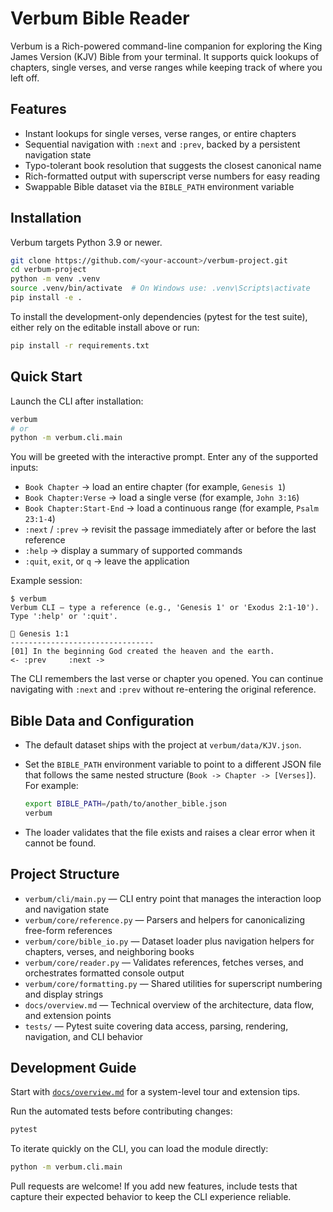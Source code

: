 # Verbum Bible Reader

Verbum is a Rich-powered command-line companion for exploring the King James Version (KJV) Bible from your terminal. It supports quick lookups of chapters, single verses, and verse ranges while keeping track of where you left off.

## Features
- Instant lookups for single verses, verse ranges, or entire chapters
- Sequential navigation with `:next` and `:prev`, backed by a persistent navigation state
- Typo-tolerant book resolution that suggests the closest canonical name
- Rich-formatted output with superscript verse numbers for easy reading
- Swappable Bible dataset via the `BIBLE_PATH` environment variable

## Installation
Verbum targets Python 3.9 or newer.

```bash
git clone https://github.com/<your-account>/verbum-project.git
cd verbum-project
python -m venv .venv
source .venv/bin/activate  # On Windows use: .venv\Scripts\activate
pip install -e .
```

To install the development-only dependencies (pytest for the test suite), either rely on the editable install above or run:

```bash
pip install -r requirements.txt
```

## Quick Start
Launch the CLI after installation:

```bash
verbum
# or
python -m verbum.cli.main
```

You will be greeted with the interactive prompt. Enter any of the supported inputs:

- `Book Chapter` &rarr; load an entire chapter (for example, `Genesis 1`)
- `Book Chapter:Verse` &rarr; load a single verse (for example, `John 3:16`)
- `Book Chapter:Start-End` &rarr; load a continuous range (for example, `Psalm 23:1-4`)
- `:next` / `:prev` &rarr; revisit the passage immediately after or before the last reference
- `:help` &rarr; display a summary of supported commands
- `:quit`, `exit`, or `q` &rarr; leave the application

Example session:

```text
$ verbum
Verbum CLI — type a reference (e.g., 'Genesis 1' or 'Exodus 2:1-10'). Type ':help' or ':quit'.

📖 Genesis 1:1
--------------------------------
[01] In the beginning God created the heaven and the earth.
<- :prev     :next ->
```

The CLI remembers the last verse or chapter you opened. You can continue navigating with `:next` and `:prev` without re-entering the original reference.

## Bible Data and Configuration
- The default dataset ships with the project at `verbum/data/KJV.json`.
- Set the `BIBLE_PATH` environment variable to point to a different JSON file that follows the same nested structure (`Book -> Chapter -> [Verses]`). For example:

  ```bash
  export BIBLE_PATH=/path/to/another_bible.json
  verbum
  ```

- The loader validates that the file exists and raises a clear error when it cannot be found.

## Project Structure
- `verbum/cli/main.py` — CLI entry point that manages the interaction loop and navigation state
- `verbum/core/reference.py` — Parsers and helpers for canonicalizing free-form references
- `verbum/core/bible_io.py` — Dataset loader plus navigation helpers for chapters, verses, and neighboring books
- `verbum/core/reader.py` — Validates references, fetches verses, and orchestrates formatted console output
- `verbum/core/formatting.py` — Shared utilities for superscript numbering and display strings
- `docs/overview.md` — Technical overview of the architecture, data flow, and extension points
- `tests/` — Pytest suite covering data access, parsing, rendering, navigation, and CLI behavior

## Development Guide
Start with [`docs/overview.md`](docs/overview.md) for a system-level tour and extension tips.

Run the automated tests before contributing changes:

```bash
pytest
```

To iterate quickly on the CLI, you can load the module directly:

```bash
python -m verbum.cli.main
```

Pull requests are welcome! If you add new features, include tests that capture their expected behavior to keep the CLI experience reliable.
